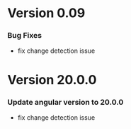 # Version 0.09

### Bug Fixes
* fix change detection issue

# Version 20.0.0

### Update angular version to 20.0.0
* fix change detection issue
